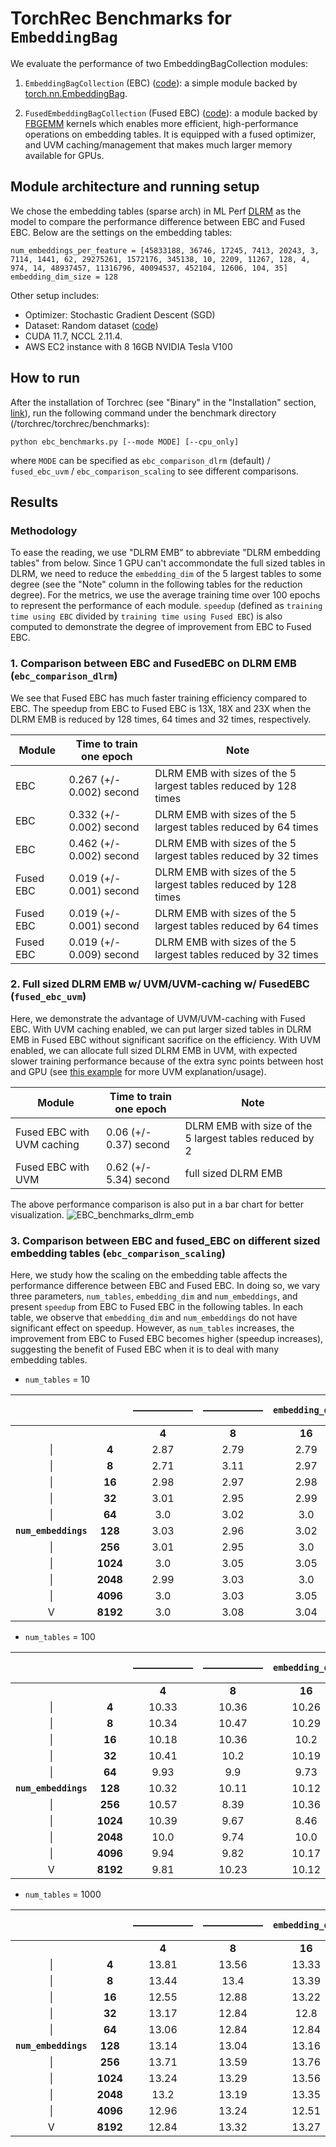 # TorchRec Benchmarks for `EmbeddingBag`

We evaluate the performance of two EmbeddingBagCollection modules:

1. `EmbeddingBagCollection` (EBC) ([code](https://pytorch.org/torchrec/torchrec.modules.html#torchrec.modules.embedding_modules.EmbeddingBagCollection)): a simple module backed by [torch.nn.EmbeddingBag](https://pytorch.org/docs/stable/generated/torch.nn.EmbeddingBag.html).

2. `FusedEmbeddingBagCollection` (Fused EBC) ([code](https://github.com/pytorch/torchrec/blob/main/torchrec/modules/fused_embedding_bag_collection.py#L299)): a module backed by [FBGEMM](https://github.com/pytorch/FBGEMM) kernels which enables more efficient, high-performance operations on embedding tables. It is equipped with a fused optimizer, and UVM caching/management that makes much larger memory available for GPUs.


## Module architecture and running setup

We chose the embedding tables (sparse arch) in ML Perf [DLRM](https://github.com/facebookresearch/dlrm/tree/main/torchrec_dlrm) as the model to compare the performance difference between EBC and Fused EBC. Below are the settings on the embedding tables:
```
num_embeddings_per_feature = [45833188, 36746, 17245, 7413, 20243, 3, 7114, 1441, 62, 29275261, 1572176, 345138, 10, 2209, 11267, 128, 4, 974, 14, 48937457, 11316796, 40094537, 452104, 12606, 104, 35]
embedding_dim_size = 128
```

Other setup includes:
-   Optimizer: Stochastic Gradient Descent (SGD)
-   Dataset: Random dataset ([code](https://pytorch.org/torchrec/torchrec.datasets.html#module-torchrec.datasets.random))
-   CUDA 11.7, NCCL 2.11.4.
-   AWS EC2 instance with 8 16GB NVIDIA Tesla V100


## How to run

After the installation of Torchrec (see "Binary" in the "Installation" section,  [link](https://github.com/pytorch/torchrec)), run the following command under the benchmark directory (/torchrec/torchrec/benchmarks):

```
python ebc_benchmarks.py [--mode MODE] [--cpu_only]
```

where `MODE` can be specified as `ebc_comparison_dlrm` (default) / `fused_ebc_uvm` / `ebc_comparison_scaling` to see different comparisons.


## Results

### Methodology

To ease the reading, we use "DLRM EMB" to abbreviate "DLRM embedding tables" from below. Since 1 GPU can't accommondate the full sized tables in DLRM, we need to reduce the `embedding_dim` of the 5 largest tables to some degree (see the "Note" column in the following tables for the reduction degree). For the metrics, we use the average training time over 100 epochs to represent the performance of each module. `speedup` (defined as `training time using EBC` divided by `training time using Fused EBC`) is also computed to demonstrate the degree of improvement from EBC to Fused EBC.

### 1. Comparison between EBC and FusedEBC on DLRM EMB (`ebc_comparison_dlrm`)

We see that Fused EBC has much faster training efficiency compared to EBC. The speedup from EBC to Fused EBC is 13X, 18X and 23X when the DLRM EMB is reduced by 128 times, 64 times and 32 times, respectively.

| Module | Time to train one epoch | Note |
| ------ | ---------------------- | ---- |
| EBC | 0.267 (+/- 0.002) second | DLRM EMB with sizes of the 5 largest tables reduced by 128 times |
| EBC | 0.332 (+/- 0.002) second | DLRM EMB with sizes of the 5 largest tables reduced by 64 times |
| EBC | 0.462 (+/- 0.002) second | DLRM EMB with sizes of the 5 largest tables reduced by 32 times |
| Fused EBC | 0.019 (+/- 0.001) second | DLRM EMB with sizes of the 5 largest tables reduced by 128 times |
| Fused EBC | 0.019 (+/- 0.001) second | DLRM EMB with sizes of the 5 largest tables reduced by 64 times |
| Fused EBC | 0.019 (+/- 0.009) second | DLRM EMB with sizes of the 5 largest tables reduced by 32 times |

### 2. Full sized DLRM EMB w/ UVM/UVM-caching w/ FusedEBC (`fused_ebc_uvm`)

Here, we demonstrate the advantage of UVM/UVM-caching with Fused EBC. With UVM caching enabled, we can put larger sized tables in DLRM EMB in Fused EBC without significant sacrifice on the efficiency. With UVM enabled, we can allocate full sized DLRM EMB in UVM, with expected slower training performance because of the extra sync points between host and GPU (see [this example](https://github.com/pytorch/torchrec/blob/main/examples/sharding/uvm.ipynb) for more UVM explanation/usage).

| Module | Time to train one epoch | Note |
| ------ | ---------------------- | ---- |
|Fused EBC with UVM caching | 0.06 (+/- 0.37) second | DLRM EMB with size of the 5 largest tables reduced by 2 |
|Fused EBC with UVM | 0.62 (+/- 5.34) second | full sized DLRM EMB |

The above performance comparison is also put in a bar chart for better visualization.
![EBC_benchmarks_dlrm_emb](https://github.com/pytorch/torchrec/tree/main/benchmarks/EBC_benchmarks_dlrm_emb.png)


### 3. Comparison between EBC and fused_EBC on different sized embedding tables (`ebc_comparison_scaling`)

Here, we study how the scaling on the embedding table affects the performance difference between EBC and Fused EBC. In doing so, we vary three parameters, `num_tables`, `embedding_dim` and `num_embeddings`, and present `speedup` from EBC to Fused EBC in the following tables. In each table, we observe that `embedding_dim` and `num_embeddings` do not have significant effect on speedup. However, as `num_tables` increases, the improvement from EBC to Fused EBC becomes higher (speedup increases), suggesting the benefit of Fused EBC when it is to deal with many embedding tables.


-  `num_tables` = 10

|||——————|——————| `embedding_dim` |——————|——————|—————>|
| :---: | :---: | :---: | :---: | :---: | :---: | :---: | :---: |
||| **4** | **8** | **16** | **32** | **64** | **128** |
|&#124;|    **4** | 2.87 | 2.79 | 2.79 | 2.79 | 2.76 | 2.8 |
|&#124;|    **8** | 2.71 | 3.11 | 2.97 | 3.02 | 2.99 | 2.95 |
|&#124;|   **16** | 2.98 | 2.97 | 2.98 | 2.97 | 3.0 | 3.05 |
|&#124;|   **32** | 3.01 | 2.95 | 2.99 | 2.98 | 2.98 | 3.01 |
|&#124;|   **64** | 3.0 | 3.02 | 3.0 | 2.97 | 2.96 | 2.97 |
|**`num_embeddings`**|  **128** | 3.03 | 2.96 | 3.02 | 3.0 | 3.02 | 3.05 |
|&#124;|  **256** | 3.01 | 2.95 | 3.0 | 3.03 | 3.05 | 3.02 |
|&#124;| **1024** | 3.0 | 3.05 | 3.05 | 3.08 | 5.89 | 3.07 |
|&#124;| **2048** | 2.99 | 3.03 | 3.0 | 3.05 | 3.0 | 3.06 |
|&#124;| **4096** | 3.0 | 3.03 | 3.05 | 3.02 | 3.07 | 3.05 |
|V|      **8192** | 3.0 | 3.08 | 3.04 | 3.02 | 3.09 | 3.1 |


-  `num_tables` = 100

|||——————|——————| `embedding_dim` |——————|——————|—————>|
| :---: | :---: | :---: | :---: | :---: | :---: | :---: | :---: |
||| **4** | **8** | **16** | **32** | **64** | **128** |
|&#124;|    **4** | 10.33 | 10.36 | 10.26 | 10.24 | 10.28 | 10.24 |
|&#124;|    **8** | 10.34 | 10.47 | 10.29 | 10.25 | 10.23 | 10.19 |
|&#124;|   **16** | 10.18 | 10.36 | 10.2 | 10.28 | 10.25 | 10.26 |
|&#124;|   **32** | 10.41 | 10.2 | 10.19 | 10.2 | 10.04 | 9.89 |
|&#124;|   **64** | 9.93 | 9.9 | 9.73 | 9.89 | 10.17 | 10.16 |
|**`num_embeddings`**|  **128** | 10.32 | 10.11 | 10.12 | 10.08 | 10.01 | 10.05 |
|&#124;|  **256** | 10.57 | 8.39 | 10.36 | 10.21 | 10.14 | 10.43 |
|&#124;| **1024** | 10.39 | 9.67 | 8.46 | 10.23 | 10.29 | 10.11 |
|&#124;| **2048** | 10.0 | 9.74 | 10.0 | 9.67 | 10.08 | 11.87 |
|&#124;| **4096** | 9.94 | 9.82 | 10.17 | 9.66 | 9.87 | 9.95 |
|V|      **8192** | 9.81 | 10.23 | 10.12 | 10.18 | 10.36 | 9.57 |


-  `num_tables` = 1000

|||——————|——————| `embedding_dim` |——————|——————|—————>|
| :---: | :---: | :---: | :---: | :---: | :---: | :---: | :---: |
||| **4** | **8** | **16** | **32** | **64** | **128** |
|&#124;|    **4** | 13.81 | 13.56 | 13.33 | 13.33 | 13.24 | 12.86 |
|&#124;|    **8** | 13.44 | 13.4 | 13.39 | 13.41 | 13.39 | 13.09 |
|&#124;|   **16** | 12.55 | 12.88 | 13.22 | 13.19 | 13.27 | 12.95 |
|&#124;|   **32** | 13.17 | 12.84 | 12.8 | 12.78 | 13.13 | 13.07 |
|&#124;|   **64** | 13.06 | 12.84 | 12.84 | 12.9 | 12.83 | 12.89 |
|**`num_embeddings`**|  **128**| 13.14 | 13.04 | 13.16 | 13.21 | 13.08 | 12.91 |
|&#124;|  **256** | 13.71 | 13.59 | 13.76 | 13.24 | 13.36 | 13.59 |
|&#124;| **1024** | 13.24 | 13.29 | 13.56 | 13.64 | 13.68 | 13.79 |
|&#124;| **2048** | 13.2 | 13.19 | 13.35 | 12.44 | 13.32 | 13.17 |
|&#124;| **4096** | 12.96 | 13.24 | 12.51 | 12.99 | 12.47 | 12.34 |
|V|      **8192** | 12.84 | 13.32 | 13.27 | 13.06 | 12.35 | 12.58 |
